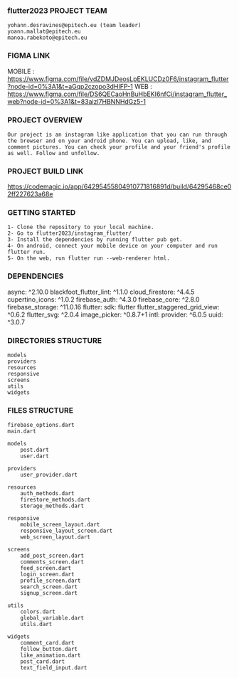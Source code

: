 ### flutter2023 PROJECT TEAM
    yohann.desravines@epitech.eu (team leader)
    yoann.mallat@epitech.eu
    manoa.rabekoto@epitech.eu


### FIGMA LINK
MOBILE  :  https://www.figma.com/file/vdZDMJDeosLpEKLUCDz0F6/instagram_flutter?node-id=0%3A1&t=aGqp2czopo3dHIFP-1
WEB     : https://www.figma.com/file/DS6QECaoHnBuHbEKI6nfCi/instagram_flutter_web?node-id=0%3A1&t=83aizl7HBNNHdGz5-1


### PROJECT OVERVIEW
    Our project is an instagram like application that you can run through the browser and on your android phone. You can upload, like, and comment pictures. You can check your profile and your friend's profile as well. Follow and unfollow.



### PROJECT BUILD LINK
https://codemagic.io/app/64295455804910771816891d/build/64295468ce02ff227623a68e



### GETTING STARTED
    1- Clone the repository to your local machine.
    2- Go to flutter2023/instagram_flutter/
    3- Install the dependencies by running flutter pub get.
    4- On android, connect your mobile device on your computer and run flutter run.
    5- On the web, run flutter run --web-renderer html.


### DEPENDENCIES
  async: ^2.10.0
  blackfoot_flutter_lint: ^1.1.0
  cloud_firestore: ^4.4.5
  cupertino_icons: ^1.0.2
  firebase_auth: ^4.3.0
  firebase_core: ^2.8.0
  firebase_storage: ^11.0.16
  flutter:
    sdk: flutter
  flutter_staggered_grid_view: ^0.6.2
  flutter_svg: ^2.0.4
  image_picker: ^0.8.7+1
  intl:
  provider: ^6.0.5
  uuid: ^3.0.7


### DIRECTORIES STRUCTURE
    models
    providers
    resources
    responsive
    screens
    utils
    widgets


### FILES STRUCTURE
    firebase_options.dart
    main.dart

    models
        post.dart
        user.dart

    providers
        user_provider.dart

    resources
        auth_methods.dart
        firestore_methods.dart
        storage_methods.dart

    responsive
        mobile_screen_layout.dart
        responsive_layout_screen.dart
        web_screen_layout.dart

    screens
        add_post_screen.dart
        comments_screen.dart
        feed_screen.dart
        login_screen.dart
        profile_screen.dart
        search_screen.dart
        signup_screen.dart

    utils
        colors.dart
        global_variable.dart
        utils.dart

    widgets
        comment_card.dart
        follow_button.dart
        like_animation.dart
        post_card.dart
        text_field_input.dart
